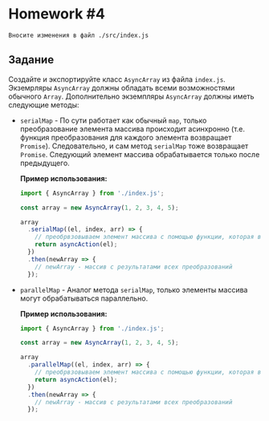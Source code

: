 # Homework #4

```
Вносите изменения в файл ./src/index.js 
```

## Задание

Создайте и экспортируйте класс `AsyncArray` из файла `index.js`. 
Экземрляры `AsyncArray` должны обладать всеми возможностями обычного `Array`.
Дополнительно экземпляры `AsyncArray` должны иметь следующие методы:

- `serialMap` - По сути работает как обычный `map`, 
только преобразование элемента массива происходит асинхронно 
(т.е. функция преобразования для каждого элемента возвращает `Promise`). 
Следовательно, и сам метод `serialMap` тоже возвращает `Promise`. 
Следующий элемент массива обрабатывается только после предыдущего.

    **Пример использования:**
    ```javascript
    import { AsyncArray } from './index.js';
  
    const array = new AsyncArray(1, 2, 3, 4, 5);
  
    array
      .serialMap((el, index, arr) => {
        // преобрвзовываем элемент массива с помощью функции, которая возвращает Promise
        return asyncAction(el);
      })
      .then(newArray => {
        // newArray - массив с результатами всех преобразований
      });
    ```

- `parallelMap` - Аналог метода `serialMap`, только элементы массива могут обрабатываться параллельно.

  **Пример использования:**
    ```javascript
    import { AsyncArray } from './index.js';
  
    const array = new AsyncArray(1, 2, 3, 4, 5);
  
    array
      .parallelMap((el, index, arr) => {
        // преобрвзовываем элемент массива с помощью функции, которая возвращает Promise
        return asyncAction(el);
      })
      .then(newArray => {
        // newArray - массив с результатами всех преобразований
      });
    ```

